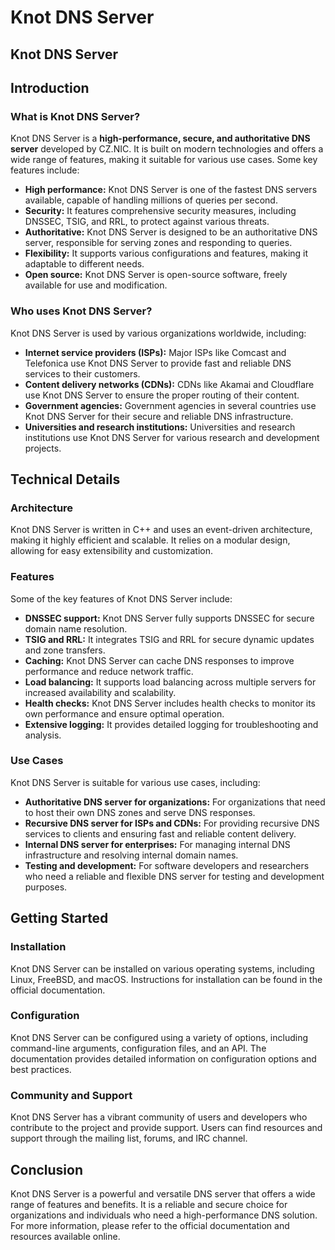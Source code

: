 # Knot DNS Server
## Knot DNS Server

## Introduction

### What is Knot DNS Server?

Knot DNS Server is a **high-performance, secure, and authoritative DNS server** developed by CZ.NIC. It is built on modern technologies and offers a wide range of features, making it suitable for various use cases. Some key features include:

* **High performance:** Knot DNS Server is one of the fastest DNS servers available, capable of handling millions of queries per second.
* **Security:** It features comprehensive security measures, including DNSSEC, TSIG, and RRL, to protect against various threats.
* **Authoritative:** Knot DNS Server is designed to be an authoritative DNS server, responsible for serving zones and responding to queries.
* **Flexibility:** It supports various configurations and features, making it adaptable to different needs.
* **Open source:** Knot DNS Server is open-source software, freely available for use and modification.

### Who uses Knot DNS Server?

Knot DNS Server is used by various organizations worldwide, including:

* **Internet service providers (ISPs):** Major ISPs like Comcast and Telefonica use Knot DNS Server to provide fast and reliable DNS services to their customers.
* **Content delivery networks (CDNs):** CDNs like Akamai and Cloudflare use Knot DNS Server to ensure the proper routing of their content.
* **Government agencies:** Government agencies in several countries use Knot DNS Server for their secure and reliable DNS infrastructure.
* **Universities and research institutions:** Universities and research institutions use Knot DNS Server for various research and development projects.

## Technical Details

### Architecture

Knot DNS Server is written in C++ and uses an event-driven architecture, making it highly efficient and scalable. It relies on a modular design, allowing for easy extensibility and customization.

### Features

Some of the key features of Knot DNS Server include:

* **DNSSEC support:** Knot DNS Server fully supports DNSSEC for secure domain name resolution.
* **TSIG and RRL:** It integrates TSIG and RRL for secure dynamic updates and zone transfers.
* **Caching:** Knot DNS Server can cache DNS responses to improve performance and reduce network traffic.
* **Load balancing:** It supports load balancing across multiple servers for increased availability and scalability.
* **Health checks:** Knot DNS Server includes health checks to monitor its own performance and ensure optimal operation.
* **Extensive logging:** It provides detailed logging for troubleshooting and analysis.

### Use Cases

Knot DNS Server is suitable for various use cases, including:

* **Authoritative DNS server for organizations:** For organizations that need to host their own DNS zones and serve DNS responses.
* **Recursive DNS server for ISPs and CDNs:** For providing recursive DNS services to clients and ensuring fast and reliable content delivery.
* **Internal DNS server for enterprises:** For managing internal DNS infrastructure and resolving internal domain names.
* **Testing and development:** For software developers and researchers who need a reliable and flexible DNS server for testing and development purposes.

## Getting Started

### Installation

Knot DNS Server can be installed on various operating systems, including Linux, FreeBSD, and macOS. Instructions for installation can be found in the official documentation.

### Configuration

Knot DNS Server can be configured using a variety of options, including command-line arguments, configuration files, and an API. The documentation provides detailed information on configuration options and best practices.

### Community and Support

Knot DNS Server has a vibrant community of users and developers who contribute to the project and provide support. Users can find resources and support through the mailing list, forums, and IRC channel.

## Conclusion

Knot DNS Server is a powerful and versatile DNS server that offers a wide range of features and benefits. It is a reliable and secure choice for organizations and individuals who need a high-performance DNS solution. For more information, please refer to the official documentation and resources available online.
